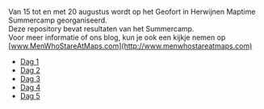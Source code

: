 Van 15 tot en met 20 augustus wordt op het Geofort in Herwijnen Maptime Summercamp georganiseerd.  
Deze repository bevat resultaten van het Summercamp.  
Voor meer informatie of ons blog, kun je ook een kijkje nemen op [www.MenWhoStareAtMaps.com](http://www.menwhostareatmaps.com)

* [Dag 1](dag1.md)
* [Dag 2](dag2.md)
* [Dag 3](dag3.md)
* [Dag 4](dag4.md)
* [Dag 5](dag5.md)